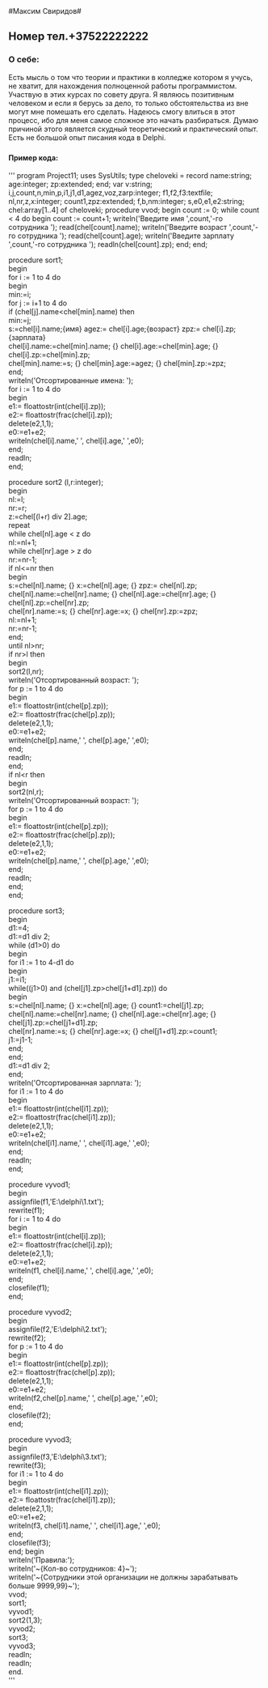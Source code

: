 <html>
#Максим Свиридов# 
<h2> Номер тел.+37522222222 </h2>
<h3>О себе:</h3> Есть мысль о том что теории и практики в колледже котором я учусь, не хватит, для нахождения полноценной работы программистом. Участвую в этих курсах по совету друга. Я являюсь позитивным человеком и если я берусь за дело, то только обстоятельства из вне могут мне помешать его сделать. Надеюсь смогу влиться в этот процесс, ибо для меня самое сложное это начать разбираться. Думаю причиной этого является скудный теоретический и практический опыт. Есть не большой опыт писания кода в Delphi.<h3>
<h4>Пример кода: </h4>
'''
program Project11;  
uses  
SysUtils;  
type cheloveki = record  
name:string;  
age:integer;  
zp:extended;  
end;  
var  
v:string;  
i,j,count,n,min,p,i1,j1,d1,agez,voz,zarp:integer;  
f1,f2,f3:textfile;  
nl,nr,z,x:integer;  
count1,zpz:extended;  
f,b,nm:integer;  
s,e0,e1,e2:string;  
chel:array[1..4] of cheloveki;  
procedure vvod;  
begin  
count := 0;  
while count < 4 do  
begin  
count := count+1;  
writeln('Введите имя ',count,'-го сотрудника ');  
read(chel[count].name);  
writeln('Введите возраст ',count,'-го сотрудника ');  
read(chel[count].age);  
writeln('Введите зарплату ',count,'-го сотрудника ');  
readln(chel[count].zp);  
end;  
end;  

procedure sort1;  
begin  
for i := 1 to 4 do  
begin  
min:=i;  
for j := i+1 to 4 do  
if (chel[j].name<chel[min].name) then  
min:=j;  
s:=chel[i].name;{имя} agez:= chel[i].age;{возраст} zpz:= chel[i].zp; {зарплата}  
chel[i].name:=chel[min].name; {} chel[i].age:=chel[min].age; {} chel[i].zp:=chel[min].zp;  
chel[min].name:=s; {} chel[min].age:=agez; {} chel[min].zp:=zpz;  
end;  
writeln('Отсортированные имена: ');  
for i := 1 to 4 do  
begin  
e1:= floattostr(int(chel[i].zp));  
e2:= floattostr(frac(chel[i].zp));  
delete(e2,1,1);  
e0:=e1+e2;  
writeln(chel[i].name,' ', chel[i].age,' ',e0);  
end;  
readln;  
end;  

procedure sort2 (l,r:integer);  
begin  
nl:=l;  
nr:=r;  
z:=chel[(l+r) div 2].age;  
repeat  
while chel[nl].age < z do  
nl:=nl+1;  
while chel[nr].age > z do  
nr:=nr-1;  
if nl<=nr then  
begin  
s:=chel[nl].name; {} x:=chel[nl].age; {} zpz:= chel[nl].zp;  
chel[nl].name:=chel[nr].name; {} chel[nl].age:=chel[nr].age; {} chel[nl].zp:=chel[nr].zp;  
chel[nr].name:=s; {} chel[nr].age:=x; {} chel[nr].zp:=zpz;  
nl:=nl+1;  
nr:=nr-1;  
end;  
until nl>nr;  
if nr>l then  
begin  
sort2(l,nr);  
writeln('Отсортированный возраст: ');  
for p := 1 to 4 do  
begin  
e1:= floattostr(int(chel[p].zp));  
e2:= floattostr(frac(chel[p].zp));  
delete(e2,1,1);  
e0:=e1+e2;  
writeln(chel[p].name,' ', chel[p].age,' ',e0);  
end;  
readln;  
end;  
if nl<r then  
begin  
sort2(nl,r);  
writeln('Отсортированный возраст: ');  
for p := 1 to 4 do  
begin  
e1:= floattostr(int(chel[p].zp));  
e2:= floattostr(frac(chel[p].zp));  
delete(e2,1,1);  
e0:=e1+e2;  
writeln(chel[p].name,' ', chel[p].age,' ',e0);  
end;  
readln;  
end;  
end;  

procedure sort3;  
begin  
d1:=4;  
d1:=d1 div 2;  
while (d1>0) do  
begin  
for i1 := 1 to 4-d1 do  
begin  
j1:=i1;  
while((j1>0) and (chel[j1].zp>chel[j1+d1].zp)) do  
begin  
s:=chel[nl].name; {} x:=chel[nl].age; {} count1:=chel[j1].zp;  
chel[nl].name:=chel[nr].name; {} chel[nl].age:=chel[nr].age; {} chel[j1].zp:=chel[j1+d1].zp;  
chel[nr].name:=s; {} chel[nr].age:=x; {} chel[j1+d1].zp:=count1;  
j1:=j1-1;  
end;  
end;  
d1:=d1 div 2;  
end;  
writeln('Отсортированная зарплата: ');  
for i1 := 1 to 4 do  
begin  
e1:= floattostr(int(chel[i1].zp));  
e2:= floattostr(frac(chel[i1].zp));  
delete(e2,1,1);  
e0:=e1+e2;  
writeln(chel[i1].name,' ', chel[i1].age,' ',e0);  
end;  
readln;  
end;  

procedure vyvod1;  
begin  
assignfile(f1,'E:\delphi\1.txt');  
rewrite(f1);  
for i := 1 to 4 do  
begin  
e1:= floattostr(int(chel[i].zp));  
e2:= floattostr(frac(chel[i].zp));  
delete(e2,1,1);  
e0:=e1+e2;  
writeln(f1, chel[i].name,' ', chel[i].age,' ',e0);  
end;  
closefile(f1);  
end;  

procedure vyvod2;  
begin  
assignfile(f2,'E:\delphi\2.txt');  
rewrite(f2);  
for p := 1 to 4 do  
begin  
e1:= floattostr(int(chel[p].zp));  
e2:= floattostr(frac(chel[p].zp));  
delete(e2,1,1);  
e0:=e1+e2;  
writeln(f2,chel[p].name,' ', chel[p].age,' ',e0);  
end;  
closefile(f2);  
end;  

procedure vyvod3;  
begin  
assignfile(f3,'E:\delphi\3.txt');  
rewrite(f3);  
for i1 := 1 to 4 do  
begin  
e1:= floattostr(int(chel[i1].zp));  
e2:= floattostr(frac(chel[i1].zp));  
delete(e2,1,1);  
e0:=e1+e2;  
writeln(f3, chel[i1].name,' ', chel[i1].age,' ',e0);  
end;  
closefile(f3);  
end;
begin  
writeln('Правила:');  
writeln('~{Кол-во сотрудников: 4}~');  
writeln('~{Сотрудники этой организации не должны зарабатывать больше 9999,99}~');  
vvod;  
sort1;  
vyvod1;  
sort2(1,3);  
vyvod2;  
sort3;  
vyvod3;  
readln;  
readln;  
end.  
''' 
</html>


